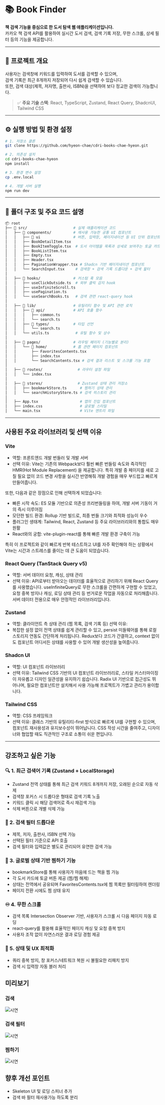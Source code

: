 # 📚 Book Finder

**책 검색 기능을 중심으로 한 도서 탐색 웹 애플리케이션입니다.**  
카카오 책 검색 API를 활용하여 실시간 도서 검색, 검색 기록 저장, 무한 스크롤, 상세 필터 등의 기능을 제공합니다.

---

## 🧩 프로젝트 개요

사용자는 검색창에 키워드를 입력하여 도서를 검색할 수 있으며,  
검색 기록은 최근 8개까지 저장되어 다시 쉽게 검색할 수 있습니다.  
또한, 검색 대상(제목, 저자명, 출판사, ISBN)을 선택하여 보다 정교한 검색이 가능합니다.

> ✅ **주요 기술 스택**: React, TypeScript, Zustand, React Query, ShadcnUI, Tailwind CSS

---

## ⚙️ 실행 방법 및 환경 설정

```bash
# 1. 저장소 클론
git clone https://github.com/hyeon-chae/cdri-books-chae-hyeon.git

# 2. 의존성 설치
cd cdri-books-chae-hyeon
npm install

# 3. 환경 변수 설정
cp .env.local

# 4. 개발 서버 실행
npm run dev
```

---

## 📂 폴더 구조 및 주요 코드 설명

```bash
📦 root
├── 📁 src/                     # 실제 애플리케이션 코드
│   ├── 📁 components/          # 재사용 가능한 공통 UI 컴포넌트
│   │   ├── 📁 ui               # 버튼, 입력창, 페이지네이션 등 UI 단위 컴포넌트
│   │   ├── BookDetailItem.tsx
│   │   ├── BookItemToggle.tsx  # 도서 아이템을 목록과 상세로 보여주는 토글 카드 UI
│   │   ├── BookListItem.tsx
│   │   ├── Empty.tsx
│   │   ├── Header.tsx
│   │   ├── PaginationWrapper.tsx # Shadcn 기반 페이지네이션 컴포넌트
│   │   └── SearchInput.tsx     # 검색창 + 검색 기록 드롭다운 + 검색 핉터
│
│   ├── 📁 hooks/               # 커스텀 훅 모음
│   │   ├── useClickOutside.ts  # 외부 클릭 감지 hook
│   │   ├── useInfiniteScroll.ts
│   │   ├── usePagination.ts
│   │   └── useSearchBooks.ts   # 검색 관련 react-query hook
│
│   ├── 📁 lib/                 # 유틸리티 함수 및 API 관련 로직
│   │   ├── 📁 api/             # API 호출 함수
│   │   │   ├── common.ts
│   │   │   └── search.ts
│   │   ├── 📁 types/           # 타입 선언
│   │   │   └── search.ts
│   │   └── utils.ts            # 유틸 함수 및 상수
│
│   ├── 📁 pages/               # 라우팅 페이지 (기능별로 분리)
│   │   └── 📁 home/            # 홈 관련 페이지 컴포넌트
│   │       ├── FavoritesContents.tsx
│   │       ├── index.tsx
│   │       └── SearchContents.tsx # 검색 결과 리스트 및 스크롤 기능 포함
│
│   ├── 📁 routes/                # 라우터 설정 파일
│   │   └── index.tsx
│
│   ├── 📁 stores/                # Zustand 상태 관리 저장소
│   │   ├── bookmarkStore.ts      # 찜하기 상태 관리
│   │   └── searchHistoryStore.ts # 검색 히스토리 관리
│
│   ├── App.tsx                   # 앱의 진입 컴포넌트
│   ├── index.css                 # 글로벌 스타일
│   └── main.tsx                  # Vite 엔트리 파일

```

---

## 사용된 주요 라이브러리 및 선택 이유

### Vite
- 역할: 프론트엔드 개발 번들러 및 개발 서버
- 선택 이유:
Vite는 기존의 Webpack보다 훨씬 빠른 번들링 속도와 즉각적인 HMR(Hot Module Replacement) 을 제공합니다.
특히 개발 중 페이지를 새로 고칠 필요 없이 코드 변경 사항을 실시간 반영해줘 개발 경험을 매우 부드럽고 빠르게 만들어줍니다.

또한, 다음과 같은 장점으로 인해 선택하게 되었습니다:

  - 빠른 시작 속도: ES 모듈 기반으로 의존성 프리번들링을 하여, 개발 서버 기동이 거의 즉시 이루어짐
  -  모던한 빌드 환경: Rollup 기반 빌드로, 최종 번들 크기와 최적화 성능이 우수
  - 플러그인 생태계: Tailwind, React, Zustand 등 주요 라이브러리와의 통합도 매우 원활
  - React와의 궁합: vite-plugin-react를 통해 빠른 개발 환경 구축이 가능

특히 이 프로젝트와 같이 빠르게 반복 테스트하고 UI를 자주 확인해야 하는 상황에서 Vite는 시간과 스트레스를 줄이는 데 큰 도움이 되었습니다.

### React Query (TanStack Query v5)
- 역할: 서버 데이터 요청, 캐싱, 상태 관리
- 선택 이유:
API로부터 받아오는 데이터를 효율적으로 관리하기 위해 React Query를 사용했습니다.
useInfiniteQuery로 무한 스크롤을 간편하게 구현할 수 있었고, 요청 중복 방지나 캐싱, 로딩 상태 관리 등 번거로운 작업을 자동으로 처리해줍니다.
서버 데이터 전용으로 매우 안정적인 라이브러리입니다.

### Zustand
- 역할: 클라이언트 측 상태 관리 (찜 목록, 검색 기록 등)
선택 이유:
- 복잡한 설정 없이 전역 상태를 쉽게 관리할 수 있고, persist 미들웨어를 통해 로컬 스토리지 연동도 간단하게 처리됩니다.
Redux보다 코드가 간결하고, context 없이도 컴포넌트 어디서든 상태를 사용할 수 있어 개발 생산성을 높여줍니다.

### Shadcn UI
- 역할: UI 컴포넌트 라이브러리
- 선택 이유:
Tailwind CSS 기반의 UI 컴포넌트 라이브러리로, 스타일 커스터마이징이 자유롭고 디자인 일관성을 유지하기 쉽습니다.
Radix UI 기반으로 접근성도 뛰어나며, 필요한 컴포넌트만 설치해서 사용 가능해 프로젝트가 가볍고 관리가 용이합니다.

### Tailwind CSS
- 역할: CSS 프레임워크
- 선택 이유:
클래스 기반의 유틸리티-first 방식으로 빠르게 UI를 구현할 수 있으며, 컴포넌트 재사용성과 유지보수성이 뛰어납니다.
CSS 작성 시간을 줄여주고, 디자이너와 협업할 때도 직관적인 구조로 소통이 쉬운 편입니다.

---

## 강조하고 싶은 기능

### 🔍 1. 최근 검색어 기록 (Zustand + LocalStorage)
- Zustand 전역 상태를 통해 최근 검색 키워드 8개까지 저장, 오래된 순으로 자동 삭제
- 검색창 포커스 시 드롭다운 형태로 검색 기록 노출
- 키워드 클릭 시 해당 검색어로 즉시 재검색 가능
- 삭제 버튼으로 개별 삭제 가능

### 📖 2. 검색 필터 드롭다운
- 제목, 저자, 출판사, ISBN 선택 가능
- 선택된 필터 기준으로 API 호출
- 검색 필터와 입력값은 별도로 관리되어 유연한 검색 가능

### 📌 3. 글로벌 상태 기반 찜하기 기능
- bookmarkStore를 통해 사용자가 마음에 드는 책을 찜 가능
- 각 도서 카드에 토글 버튼 제공 (찜/찜 해제)
- 상태는 전역에서 공유되며 FavoritesContents.tsx에 찜 목록만 필터링하여 렌더링
- 페이지 전환 시에도 찜 상태 유지

### ♾️ 4. 무한 스크롤
- 검색 목록 Intersection Observer 기반, 사용자가 스크롤 시 다음 페이지 자동 로딩
- react-query를 활용해 효율적인 페이지 캐싱 및 요청 중복 방지
- 사용자 조작 없이 자연스러운 결과 로딩 경험 제공

### 💾 5. 상태 및 UX 최적화
- 쿼리 중복 방지, 창 포커스/네트워크 복원 시 불필요한 리패치 방지
- 검색 시 입력창 자동 블러 처리

## 미리보기
### 검색
![시연](/preview/search.gif)

### 검색 필터
![시연](/preview/search_filter.gif)

### 찜하기
![시연](/preview/favorite.gif)


## 향후 개선 포인트
- Skeleton UI 및 로딩 스피너 추가
- 검색 바 필터 재사용가능 하도록 분리

